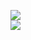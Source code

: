[![](https://img.shields.io/badge/Made%20With-Github%20Spray-lightgrey.svg?style=for-the-badge&logo=github)](https://github.com/Annihil/github-spray#24346)  
[![](https://i.imgur.com/2DrTn0Z.gif)](https://github.com/Annihil/github-spray)